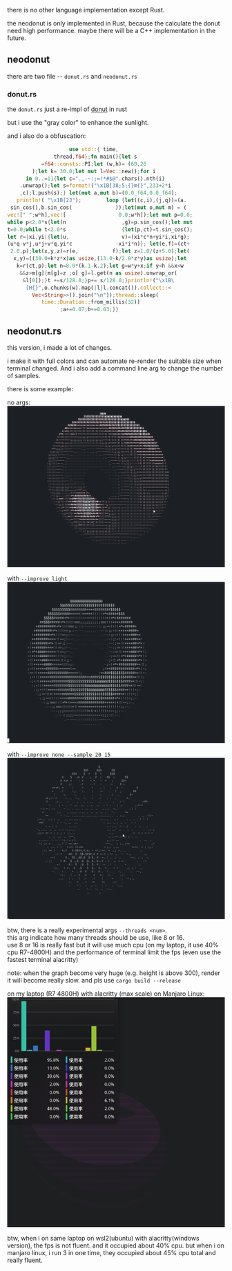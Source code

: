 there is no other language implementation except Rust.

the neodonut is only implemented in Rust, because the calculate the donut need high performance.
maybe there will be a C++ implementation in the future.

## neodonut

there are two file -- `donut.rs` and `neodonut.rs`

### donut.rs

the `donut.rs` just a re-impl of [donut](https://www.a1k0n.net/2011/07/20/donut-math.html) in rust

but i use the "gray color" to enhance the sunlight.

and i also do a obfuscation:
```rust
                    use std::{ time,
               thread,f64};fn main(){let s
           =f64::consts::PI;let (w,h)= (60,26
        );let k= 30.0;let mut l=Vec::new();for i
      in 0..=11{let c=".,-~:;=!*#$@".chars().nth(i)
    .unwrap();let s=format!("\x1B[38;5;{}m{}",233+2*i
    ,c);l.push(s);} let(mut a,mut b)=(0.0_f64,0.0_f64);
   println!( "\x1B[2J");        loop {let((c,i),(j,q))=(a.
 sin_cos(),b.sin_cos(              ));let(mut o,mut m) = (
vec![" ";w*h],vec![                 0.0;w*h]);let mut p=0.0;
while p<2.0*s{let(n                  ,g)=p.sin_cos();let mut
t=0.0;while t<2.0*s                  {let(p,ct)=t.sin_cos();
let r=|xi,yi|{let(u,                 v)=(xi*c*n+yi*i,xi*g);
(u*q-v*j,u*j+v*q,yi*c              -xi*i*n)}; let(e,f)=(ct+
 2.0,p);let(x,y,z)=r(e,           f);let z=1.0/(z+5.0);let(
  x,y)=((30.0+k*z*x)as usize,(13.0-k/2.0*z*y)as usize);let
   k=r(ct,p);let n=8.0*(k.1-k.2);let g=w*y+x;if y<h &&x<w
    &&z>m[g]{m[g]=z ;o[ g]=l.get(n as usize).unwrap_or(
     &l[0]);}t +=s/128.0;}p+= s/128.0;}println!("\x1B\
      [H{}",o.chunks(w).map(|l|l.concat()).collect::<
        Vec<String>>().join("\n"));thread::sleep(
           time::Duration::from_millis(32))
                 ;a+=0.07;b+=0.03;}}
```

## neodonut.rs

this version, i made a lot of changes.

i make it with full colors and can automate re-render the suitable size when terminal changed.
And i also add a command line arg to change the number of samples.

there is some example:

no args:
![default.gif](../images/donut/default.gif)

with `--improve light`
![light.gif](../images/donut/light.gif)

with `--improve none --sample 20 15`
![sample.gif](../images/donut/sample.gif)

btw, there is a really experimental args `--threads <num>`.  
this arg indicate how many threads should be use, like 8 or 16.  
use 8 or 16 is really fast but it will use much cpu (on my laptop, it use 40% cpu R7-4800H) and the performance of terminal limit the fps
(even use the fastest terminal alacritty)

note: when the graph become very huge (e.g. height is above 300), render it will become really slow.
and pls use `cargo build --release`

on my laptop (R7 4800H) with alacritty (max scale) on Manjaro Linux:
![neodonut_thread.gif](../images/donut/neodonut_threads.gif)

btw, when i on same laptop on wsl2(ubuntu) with alacritty(windows version),
the fps is not fluent. and it occupied about 40% cpu.
but when i on manjaro linux, i run 3 in one time, they occupied about 45% cpu total and really fluent.
